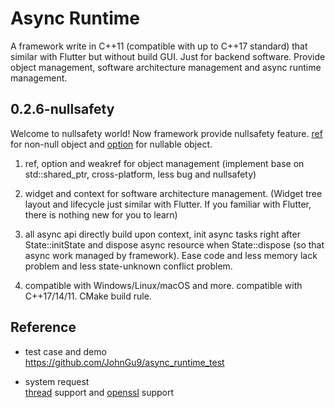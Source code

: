 Async Runtime
===========

A framework write in C++11 (compatible with up to C++17 standard) that similar with Flutter but without build GUI. Just for backend software. Provide object management, software architecture management and async runtime management. 

## 0.2.6-nullsafety

Welcome to nullsafety world! Now framework provide nullsafety feature. [ref](include/async_runtime/basic/ref.h) for non-null object and [option](include/async_runtime/basic/ref.h) for nullable object. 

1) ref, option and weakref for object management (implement base on std::shared_ptr, cross-platform, less bug and nullsafety)

2) widget and context for software architecture management. (Widget tree layout  and lifecycle just similar with Flutter. If you familiar with Flutter, there is nothing new for you to learn)

3) all async api directly build upon context, init async tasks right after State::initState and dispose async resource when State::dispose (so that async work managed by framework). Ease code and less memory lack problem and less state-unknown conflict problem.

4) compatible with Windows/Linux/macOS and more. compatible with C++17/14/11. CMake build rule. 

## Reference

- test case and demo 
<br/>https://github.com/JohnGu9/async_runtime_test

- system request
<br/>[thread](https://en.cppreference.com/w/cpp/thread/thread) support and [openssl](https://www.openssl.org/) support